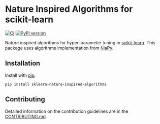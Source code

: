 # Nature Inspired Algorithms for scikit-learn

[![CI](https://github.com/timzatko/Sklearn-Nature-Inspired-Algorithms/workflows/CI/badge.svg?branch=master)](https://github.com/timzatko/Sklearn-Nature-Inspired-Algorithms/actions?query=workflow:CI+branch:master)
[![PyPI version](https://badge.fury.io/py/sklearn-nature-inspired-algorithms.svg)](https://badge.fury.io/py/sklearn-nature-inspired-algorithms)
 
Nature inspired algorithms for hyper-parameter tuning in [scikit-learn](https://github.com/scikit-learn/scikit-learn). This package uses algorithms implementation from [NiaPy](https://github.com/NiaOrg/NiaPy). 

## Installation

Install with [pip](https://pypi.org/project/pip/).

```shell script
pip install sklearn-nature-inspired-algorithms
```

## Contributing

Detailed information on the contribution guidelines are in the [CONTRIBUTING.md](./CONTRIBUTING.md).